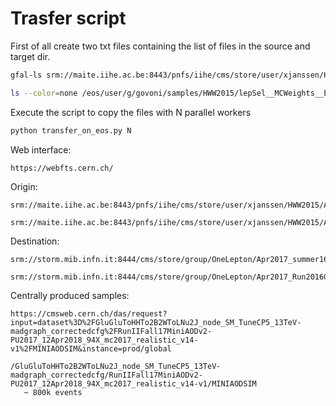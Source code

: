  # Trasfer script
 
 First of all create two txt files containing the list of files in the source and target dir. 
 
 ``` bash
 gfal-ls srm://maite.iihe.ac.be:8443/pnfs/iihe/cms/store/user/xjanssen/HWW2015/Apr2017_summer16/lepSel__MCWeights__bSFLpTEffMulti__cleanTauMC/  > source.txt 
 
 ls --color=none /eos/user/g/govoni/samples/HWW2015/lepSel__MCWeights__bSFLpTEffMulti__cleanTauMC/ > target.txt
 ```
 
 Execute the script to copy the files with N parallel workers
 
 ```bash
 python transfer_on_eos.py N
 ```

 
 
Web interface:

    https://webfts.cern.ch/

Origin:

    srm://maite.iihe.ac.be:8443/pnfs/iihe/cms/store/user/xjanssen/HWW2015/Apr2017_summer16/lepSel__MCWeights__bSFLpTEffMulti__cleanTauMC/
    
    srm://maite.iihe.ac.be:8443/pnfs/iihe/cms/store/user/xjanssen/HWW2015/Apr2017_Run2016G_RemAOD/lepSel__EpTCorr__TrigMakerData__cleanTauData__hadd/
    
Destination:

    srm://storm.mib.infn.it:8444/cms/store/group/OneLepton/Apr2017_summer16/lepSel__MCWeights__bSFLpTEffMulti__cleanTauMC/

    srm://storm.mib.infn.it:8444/cms/store/group/OneLepton/Apr2017_Run2016G_RemAOD/lepSel__EpTCorr__TrigMakerData__cleanTauData__hadd/
    


Centrally produced samples:

    https://cmsweb.cern.ch/das/request?input=dataset%3D%2FGluGluToHHTo2B2WToLNu2J_node_SM_TuneCP5_13TeV-madgraph_correctedcfg%2FRunIIFall17MiniAODv2-PU2017_12Apr2018_94X_mc2017_realistic_v14-v1%2FMINIAODSIM&instance=prod/global
    
    /GluGluToHHTo2B2WToLNu2J_node_SM_TuneCP5_13TeV-madgraph_correctedcfg/RunIIFall17MiniAODv2-PU2017_12Apr2018_94X_mc2017_realistic_v14-v1/MINIAODSIM 
       ~ 800k events

    